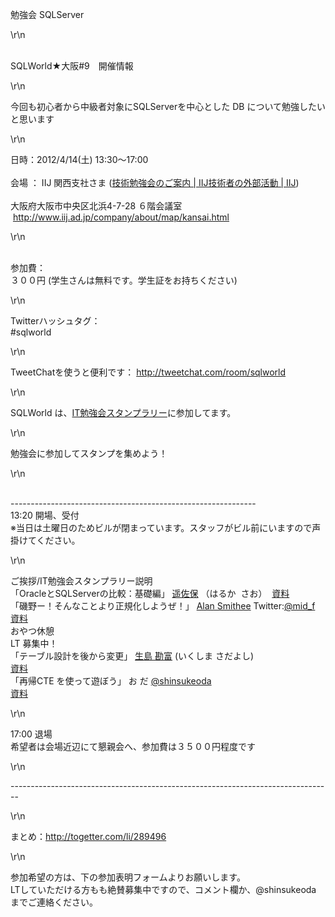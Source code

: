 <p>勉強会 SQLServer</p>\r\n<p><br />SQLWorld★大阪#9　開催情報</p>\r\n<p>今回も初心者から中級者対象にSQLServerを中心とした DB について勉強したいと思います</p>\r\n<p>
    日時：2012/4/14(土) 13:30～17:00<br />&nbsp;<br />会場 ： IIJ 関西支社さま (<a
        href=\"http://www.iij.ad.jp/company/development/external/study/index.html\" target=\"_blank\">技術勉強会のご案内 |
        IIJ技術者の外部活動 | IIJ</a>)<br />&nbsp;<br />大阪府大阪市中央区北浜4-7-28 ６階会議室<br />&nbsp;<a
        href=\"http://www.iij.ad.jp/company/about/map/kansai.html\">http://www.iij.ad.jp/company/about/map/kansai.html</a>
</p>\r\n<p><br />参加費：<br />３００円 (学生さんは無料です。学生証をお持ちください)</p>\r\n<p>Twitterハッシュタグ：<br />#sqlworld</p>\r\n<p>
    TweetChatを使うと便利です： <a href=\"http://tweetchat.com/room/sqlworld\">http://tweetchat.com/room/sqlworld</a></p>\r\n<p>
    SQLWorld は、<a href=\"http://it-stamp.jp/entry\" target=\"_blank\">IT勉強会スタンプラリー</a>に参加してます。</p>\r\n<p>
    勉強会に参加してスタンプを集めよう！</p>\r\n<p><br />-------------------------------------------------------------<br />13:20
    開場、受付<br />※当日は土曜日のためビルが閉まっています。スタッフがビル前にいますので声掛けてください。</p>\r\n<p>ご挨拶/IT勉強会スタンプラリー説明 <br />「OracleとSQLServerの比較：基礎編」
    <a href=\"http://blog.livedoor.jp/haruka_sao/\" target=\"_blank\">遥佐保</a> （はるか&nbsp; さお） &nbsp;<a
        href=\"{CCM:BASE_URL}/files/4513/3741/0538/20120414_01.pdf\">資料</a><br />「磯野ー！そんなことより正規化しようぜ！」 <a
        href=\"http://sikousakuzyo.hateblo.jp\" target=\"_blank\">Alan Smithee</a> Twitter:<a
        href=\"http://twitter.com/#!/mid_f\" target=\"_blank\">@mid_f</a><br /><a
        href=\"{CCM:BASE_URL}/files/6213/3448/4957/20120414_02.pptx\">資料</a><br />おやつ休憩<br />LT 募集中！<br />「テーブル設計を後から変更」
    <a href=\"http://d.hatena.ne.jp/Sikushima/\" target=\"_bland\">生島 勘富</a> (いくしま さだよし)<br /><a
        href=\"{CCM:BASE_URL}/files/4713/3448/4957/20120414_03.pptx\">資料</a><br />「再帰CTE を使って遊ぼう」 お だ <a
        href=\"http://twitter.com/#!/shinsukeoda\" target=\"_blank\">@shinsukeoda</a><br /><a
        href=\"{CCM:BASE_URL}/files/6613/3448/4957/20120414_04.pptx\">資料</a></p>\r\n<p>17:00
    退場<br />希望者は会場近辺にて懇親会へ、参加費は３５００円程度です</p>\r\n<p>
    --------------------------------------------------------------------------------</p>\r\n<p>まとめ：<a
        href=\"http://togetter.com/li/289496\" target=\"_blank\">http://togetter.com/li/289496</a></p>\r\n<p><span
        style=\"text-decoration: line-through;\">参加希望の方は、下の参加表明フォームよりお願いします。</span><br /><span style=\"text-decoration:
        line-through;\">LTしていただける方もも絶賛募集中ですので、コメント欄か、@shinsukeoda までご連絡ください。</span></p>